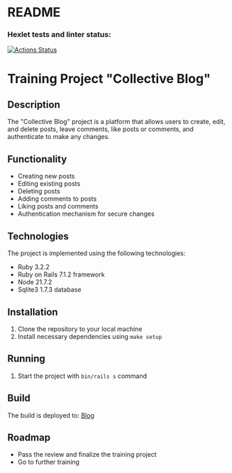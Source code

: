 # README

### Hexlet tests and linter status:
[![Actions Status](https://github.com/SergeShapovalov/rails-project-64/actions/workflows/hexlet-check.yml/badge.svg)](https://github.com/SergeShapovalov/rails-project-64/actions)

# Training Project "Collective Blog"

## Description
The "Collective Blog" project is a platform that allows users to create, edit, and delete posts, leave comments, like posts or comments, and authenticate to make any changes.

## Functionality
- Creating new posts
- Editing existing posts
- Deleting posts
- Adding comments to posts
- Liking posts and comments
- Authentication mechanism for secure changes

## Technologies
The project is implemented using the following technologies:
- Ruby 3.2.2
- Ruby on Rails 7.1.2 framework
- Node 21.7.2
- Sqlite3 1.7.3 database

## Installation
1. Clone the repository to your local machine
2. Install necessary dependencies using `make setup`

## Running
1. Start the project with `bin/rails s` command

## Build
The build is deployed to:
[Blog](https://rails-project-64-0jv8.onrender.com/)

## Roadmap
- Pass the review and finalize the training project
- Go to further training
